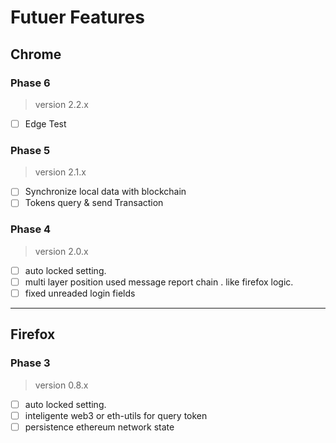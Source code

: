# Futuer Features

## Chrome

### Phase 6

> version 2.2.x

- [ ] Edge Test

### Phase 5

> version 2.1.x

- [ ] Synchronize local data with blockchain
- [ ] Tokens query & send Transaction

### Phase 4

> version 2.0.x

- [ ] auto locked setting.
- [ ] multi layer position used message report chain . like firefox logic.
- [ ] fixed unreaded login fields

---

## Firefox

### Phase 3

> version 0.8.x

- [ ] auto locked setting.
- [ ] inteligente web3 or eth-utils for query token
- [ ] persistence ethereum network state
